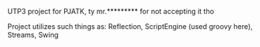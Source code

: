 UTP3 project for PJATK, ty mr.********* for not accepting it tho

Project utilizes such things as: Reflection, ScriptEngine (used groovy here), Streams, Swing
